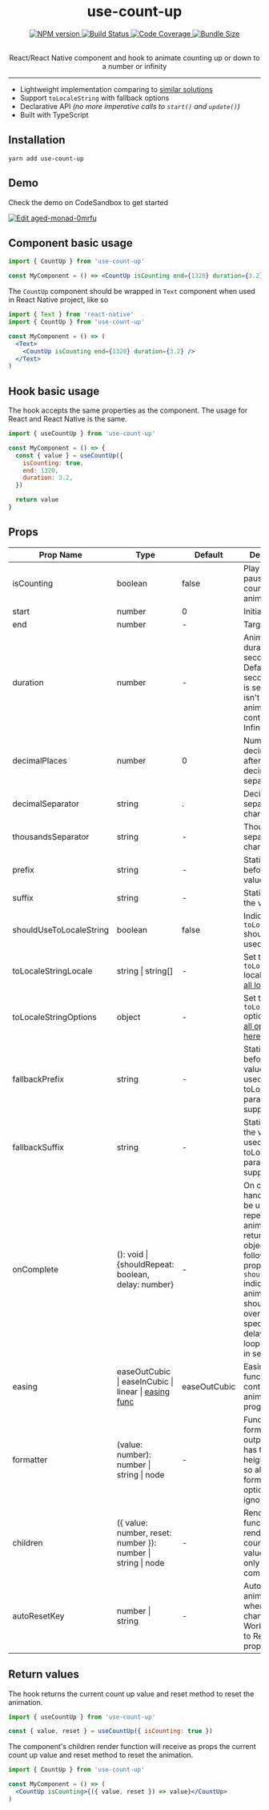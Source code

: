 <div align="center">
  <h1>use-count-up</h1>
  <a href="https://www.npmjs.com/package/use-count-up">
    <img alt="NPM version" src="https://img.shields.io/npm/v/use-count-up" />
  </a>
   <a href="https://codecov.io/gh/vydimitrov/use-count-up">
    <img alt="Build Status" src="https://img.shields.io/github/workflow/status/vydimitrov/use-count-up/Codecov%20Coverage" />
  </a>
  <a href="https://codecov.io/gh/vydimitrov/use-count-up">
    <img alt="Code Coverage" src="https://img.shields.io/codecov/c/gh/vydimitrov/use-count-up" />
  </a>
  <a href="https://bundlephobia.com/result?p=use-count-up">
    <img alt="Bundle Size" src="https://img.shields.io/bundlephobia/min/use-count-up" />
  </a>

  <p>
    <br />
    React/React Native component and hook to animate counting up or down to a number or infinity
  </p>
</div>

<hr />

- Lightweight implementation comparing to [similar solutions](https://bundlephobia.com/scan-results?packages=use-count-up,react-countup)
- Support `toLocaleString` with fallback options
- Declarative API _(no more imperative calls to `start()` and `update()`)_
- Built with TypeScript

## Installation

```
yarn add use-count-up
```

## Demo

Check the demo on CodeSandbox to get started

[![Edit aged-monad-0mrfu](https://codesandbox.io/static/img/play-codesandbox.svg)](https://codesandbox.io/s/aged-monad-0mrfu?fontsize=14)

## Component basic usage

```jsx
import { CountUp } from 'use-count-up'

const MyComponent = () => <CountUp isCounting end={1320} duration={3.2} />
```

The `CountUp` component should be wrapped in `Text` component when used in React Native project, like so

```jsx
import { Text } from 'react-native'
import { CountUp } from 'use-count-up'

const MyComponent = () => (
  <Text>
    <CountUp isCounting end={1320} duration={3.2} />
  </Text>
)
```

## Hook basic usage

The hook accepts the same properties as the component. The usage for React and React Native is the same.

```jsx
import { useCountUp } from 'use-count-up'

const MyComponent = () => {
  const { value } = useCountUp({
    isCounting: true,
    end: 1320,
    duration: 3.2,
  })

  return value
}
```

## Props

| Prop Name               | Type                                                                                 | Default      | Description                                                                                                                                                                                                                        |
| ----------------------- | ------------------------------------------------------------------------------------ | ------------ | ---------------------------------------------------------------------------------------------------------------------------------------------------------------------------------------------------------------------------------- |
| isCounting              | boolean                                                                              | false        | Play and pause counting animation                                                                                                                                                                                                  |
| start                   | number                                                                               | 0            | Initial value                                                                                                                                                                                                                      |
| end                     | number                                                                               | -            | Target value                                                                                                                                                                                                                       |
| duration                | number                                                                               | -            | Animation duration in seconds. Defaults to 2 seconds if `end` is set. If `end` isn't set the animation will continue to Infinity.                                                                                                  |
| decimalPlaces           | number                                                                               | 0            | Number of decimal places after the decimal separator                                                                                                                                                                               |
| decimalSeparator        | string                                                                               | .            | Decimal separator character                                                                                                                                                                                                        |
| thousandsSeparator      | string                                                                               | -            | Thousands separator character                                                                                                                                                                                                      |
| prefix                  | string                                                                               | -            | Static text before the value                                                                                                                                                                                                       |
| suffix                  | string                                                                               | -            | Static text after the value                                                                                                                                                                                                        |
| shouldUseToLocaleString | boolean                                                                              | false        | Indicates if `toLocaleString` should be used                                                                                                                                                                                       |
| toLocaleStringLocale    | string \| string[]                                                                   | -            | Set the `toLocaleString` locale. [Check all locales here](https://developer.mozilla.org/en-US/docs/Web/JavaScript/Reference/Global_Objects/Intl/NumberFormat/NumberFormat)                                                         |
| toLocaleStringOptions   | object                                                                               | -            | Set the `toLocaleString` options. [Check all options here](https://developer.mozilla.org/en-US/docs/Web/JavaScript/Reference/Global_Objects/Intl/NumberFormat/NumberFormat)                                                        |
| fallbackPrefix          | string                                                                               | -            | Static text before the value to be used in case toLocaleString params are not supported                                                                                                                                            |
| fallbackSuffix          | string                                                                               | -            | Static text after the value to be used in case toLocaleString params are not supported                                                                                                                                             |
| onComplete              | (): void \| {shouldRepeat: boolean, delay: number}                                   | -            | On complete handler. It can be used to repeat the animation by returning an object with following props: `shouldRepeat` indicates if the animation should start over; `delay` specifies the delay before looping again in seconds. |
| easing                  | easeOutCubic \| easeInCubic \| linear \| [easing func](http://www.gizma.com/easing/) | easeOutCubic | Easing function to control the animation progress                                                                                                                                                                                  |
| formatter               | (value: number): number \| string \| node                                            | -            | Function that formats the output value. It has the heights priority so all other formating options are ignored                                                                                                                     |
| children                | ({ value: number, reset: number }): number \| string \| node                         | -            | Render function to render the count up value. Used only by the component                                                                                                                                                           |
| autoResetKey            | number \| string                                                                     | -            | Auto reset animation when the key changes. Works similar to React `key` prop                                                                                                                                                       |

## Return values

The hook returns the current count up value and reset method to reset the animation.

```jsx
import { useCountUp } from 'use-count-up'

const { value, reset } = useCountUp({ isCounting: true })
```

The component's children render function will receive as props the current count up value and reset method to reset the animation.

```jsx
import { CountUp } from 'use-count-up'

const MyComponent = () => (
  <CountUp isCounting>{({ value, reset }) => value}</CountUp>
)
```
